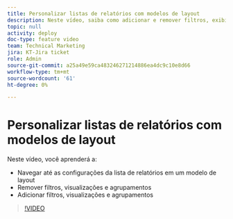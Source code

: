 ```yaml
---
title: Personalizar listas de relatórios com modelos de layout
description: Neste vídeo, saiba como adicionar e remover filtros, exibições e grupos das listas de relatórios com um modelo de layout.
topic: null
activity: deploy
doc-type: feature video
team: Technical Marketing
jira: KT-Jira ticket
role: Admin
source-git-commit: a25a49e59ca483246271214886ea4dc9c10e8d66
workflow-type: tm+mt
source-wordcount: '61'
ht-degree: 0%

---
```


# Personalizar listas de relatórios com modelos de layout

Neste vídeo, você aprenderá a:

* Navegar até as configurações da lista de relatórios em um modelo de layout
* Remover filtros, visualizações e agrupamentos
* Adicionar filtros, visualizações e agrupamentos

>[!VIDEO](https://video.tv.adobe.com/v/335079/?quality=12&learn=on)
